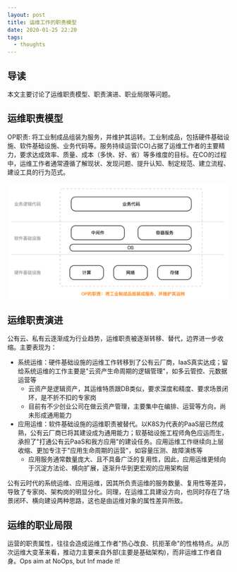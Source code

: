 ```yaml
---
layout: post
title: 运维工作的职责模型
date: 2020-01-25 22:20
tags:
  - thoughts
---
```


## 导读
本文主要讨论了运维职责模型、职责演进、职业局限等问题。

## 运维职责模型
OP职责: 将工业制成品组装为服务，并维护其运转。工业制成品，包括硬件基础设施、软件基础设施、业务代码等。服务持续运营(CO)占据了运维工作者的主要精力，要求达成效率、质量、成本（多快、好、省）等多维度的目标。在CO的过程中，运维工作者通常遵循了解现状、发现问题、提升认知、制定规范、建立流程、建设工具的行为范式。

![page.png](https://raw.githubusercontent.com/niean/niean.github.io/master/images/20200125/op-model.png)

## 运维职责演进
公有云、私有云逐渐成为行业趋势，运维职责被逐渐转移、替代，边界进一步收缩。主要表现为：

- 系统运维：硬件基础设施的运维工作转移到了公有云厂商，IaaS真实达成；留给系统运维的工作主要是"云资产生命周期的逻辑管理"，如多云管控、元数据运营等
    - 云资产是逻辑资产，其运维特质跟DB类似，要求深度和精度、要求场景闭环，是不折不扣的专家岗
    - 目前有不少创业公司在做云资产管理，主要集中在编排、运营等方向，尚未形成通用能力
- 应用运维：软件基础设施的运维职责被替代。以K8S为代表的PaaS层已然成熟，公有云厂商已将其建设成为通用能力；软基础设施工程师角色应运而生，承担了"打通公有云PaaS和我方应用"的建设任务。应用运维工作继续向上层收缩、更加专注于"应用生命周期的运营"，如容量压测、故障演练等
    - 应用服务通常数量庞大、且不具备广泛的复用性，因此，应用运维更倾向于沉淀方法论、横向扩展，逐渐升华到更宏观的应用架构层

公有云时代的系统运维、应用运维，因其所负责运维的服务数量、复用性等差异，导致了专家岗、架构岗的明显分化。同理，在运维工具建设方向，也同时存在了场景闭环、横向建设两种思路，这也是由运维对象的属性差异所致。


## 运维的职业局限
运营的职责属性，往往会造成运维工作者"热心改良、抗拒革命"的性格特点。从历次运维大变革来看，推动力主要来自外部(主要是基础架构)，而非运维工作者自身。Ops aim at NoOps, but Inf made it!
